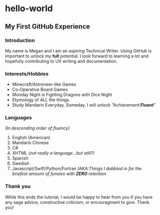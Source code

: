 # hello-world
## My First GitHub Experience

### Introduction
My name is Megan and I am an aspiring Technical Writer. Using GitHub is important to unlock my __full__ potential. I look forward to learning a lot and hopefully contributing to UX writing and documentation.

### Interests/Hobbies
  - Minecraft/Astroneer-like Games
  - Co-Operative Board Games
  - Monday Night is Fighting Dragons with Dice Night
  - Etymology of *ALL* the things.
  - Study Mandarin Everyday. Someday, I will unlock "Achievement:__Fluent__"
  
### Languages
*(In descending order of fluency)*
1. English (American)
2. Mandarin Chinese
3. C#
4. XHTML *(not really a language...but still?)*
5. Spanish
6. Swedish
7. Javascript/Swift/Python/Fortran *(AKA:Things I dabbled in for the briefest amount of funsies with __ZERO__ retention*

### Thank you
While this ends the tutorial, I would be happy to hear from you if you have any sage advice, constructive criticism, or encouragment to give. Thank you! 

